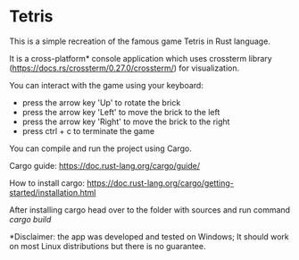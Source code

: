 # Tetris

This is a simple recreation of the famous game Tetris in Rust language.

It is a cross-platform* console application which uses crossterm library (https://docs.rs/crossterm/0.27.0/crossterm/) for visualization.

You can interact with the game using your keyboard:
 - press the arrow key 'Up' to rotate the brick
 - press the arrow key 'Left' to move the brick to the left
 - press the arrow key 'Right' to move the brick to the right
 - press ctrl + c to terminate the game

You can compile and run the project using Cargo. 

Cargo guide: https://doc.rust-lang.org/cargo/guide/

How to install cargo: https://doc.rust-lang.org/cargo/getting-started/installation.html

After installing cargo head over to the folder with sources and run command _cargo build_

*Disclaimer: the app was developed and tested on Windows; It should work on most Linux distributions but there is no guarantee.
